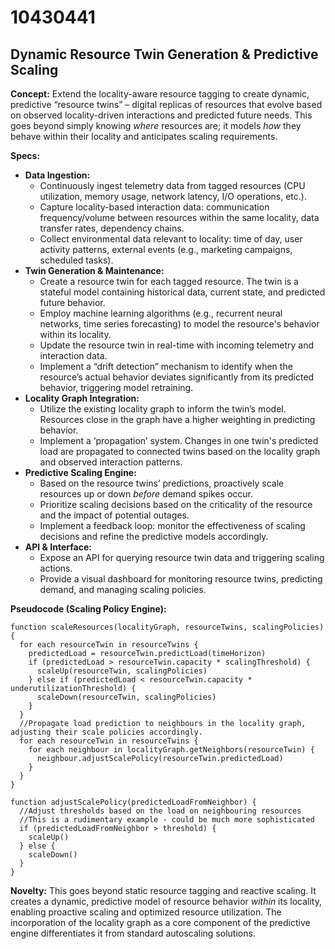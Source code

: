 # 10430441

## Dynamic Resource Twin Generation & Predictive Scaling

**Concept:** Extend the locality-aware resource tagging to create dynamic, predictive “resource twins” – digital replicas of resources that evolve based on observed locality-driven interactions and predicted future needs. This goes beyond simply knowing *where* resources are; it models *how* they behave within their locality and anticipates scaling requirements.

**Specs:**

*   **Data Ingestion:**
    *   Continuously ingest telemetry data from tagged resources (CPU utilization, memory usage, network latency, I/O operations, etc.).
    *   Capture locality-based interaction data: communication frequency/volume between resources within the same locality, data transfer rates, dependency chains.
    *   Collect environmental data relevant to locality: time of day, user activity patterns, external events (e.g., marketing campaigns, scheduled tasks).
*   **Twin Generation & Maintenance:**
    *   Create a resource twin for each tagged resource. The twin is a stateful model containing historical data, current state, and predicted future behavior.
    *   Employ machine learning algorithms (e.g., recurrent neural networks, time series forecasting) to model the resource's behavior within its locality.
    *   Update the resource twin in real-time with incoming telemetry and interaction data.
    *   Implement a “drift detection” mechanism to identify when the resource’s actual behavior deviates significantly from its predicted behavior, triggering model retraining.
*   **Locality Graph Integration:**
    *   Utilize the existing locality graph to inform the twin’s model.  Resources close in the graph have a higher weighting in predicting behavior.
    *   Implement a ‘propagation’ system. Changes in one twin's predicted load are propagated to connected twins based on the locality graph and observed interaction patterns.
*   **Predictive Scaling Engine:**
    *   Based on the resource twins’ predictions, proactively scale resources up or down *before* demand spikes occur.
    *   Prioritize scaling decisions based on the criticality of the resource and the impact of potential outages.
    *   Implement a feedback loop: monitor the effectiveness of scaling decisions and refine the predictive models accordingly.
*   **API & Interface:**
    *   Expose an API for querying resource twin data and triggering scaling actions.
    *   Provide a visual dashboard for monitoring resource twins, predicting demand, and managing scaling policies.

**Pseudocode (Scaling Policy Engine):**

```
function scaleResources(localityGraph, resourceTwins, scalingPolicies) {
  for each resourceTwin in resourceTwins {
    predictedLoad = resourceTwin.predictLoad(timeHorizon)
    if (predictedLoad > resourceTwin.capacity * scalingThreshold) {
      scaleUp(resourceTwin, scalingPolicies)
    } else if (predictedLoad < resourceTwin.capacity * underutilizationThreshold) {
      scaleDown(resourceTwin, scalingPolicies)
    }
  }
  //Propagate load prediction to neighbours in the locality graph, adjusting their scale policies accordingly.
  for each resourceTwin in resourceTwins {
    for each neighbour in localityGraph.getNeighbors(resourceTwin) {
      neighbour.adjustScalePolicy(resourceTwin.predictedLoad)
    }
  }
}

function adjustScalePolicy(predictedLoadFromNeighbor) {
  //Adjust thresholds based on the load on neighbouring resources
  //This is a rudimentary example - could be much more sophisticated
  if (predictedLoadFromNeighbor > threshold) {
    scaleUp()
  } else {
    scaleDown()
  }
}
```

**Novelty:** This goes beyond static resource tagging and reactive scaling. It creates a dynamic, predictive model of resource behavior *within* its locality, enabling proactive scaling and optimized resource utilization.  The incorporation of the locality graph as a core component of the predictive engine differentiates it from standard autoscaling solutions.